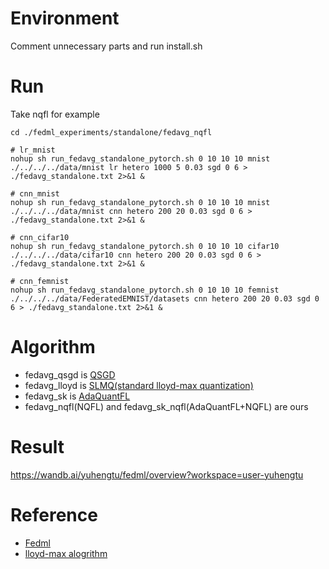 # Environment
Comment unnecessary parts and run install.sh


# Run
Take nqfl for example
```
cd ./fedml_experiments/standalone/fedavg_nqfl

# lr_mnist
nohup sh run_fedavg_standalone_pytorch.sh 0 10 10 10 mnist ./../../../data/mnist lr hetero 1000 5 0.03 sgd 0 6 > ./fedavg_standalone.txt 2>&1 &

# cnn_mnist
nohup sh run_fedavg_standalone_pytorch.sh 0 10 10 10 mnist ./../../../data/mnist cnn hetero 200 20 0.03 sgd 0 6 > ./fedavg_standalone.txt 2>&1 &

# cnn_cifar10
nohup sh run_fedavg_standalone_pytorch.sh 0 10 10 10 cifar10 ./../../../data/cifar10 cnn hetero 200 20 0.03 sgd 0 6 > ./fedavg_standalone.txt 2>&1 &

# cnn_femnist
nohup sh run_fedavg_standalone_pytorch.sh 0 10 10 10 femnist ./../../../data/FederatedEMNIST/datasets cnn hetero 200 20 0.03 sgd 0 6 > ./fedavg_standalone.txt 2>&1 &
```


# Algorithm
- fedavg_qsgd is [QSGD](https://arxiv.org/pdf/1610.02132.pdf)
- fedavg_lloyd is [SLMQ(standard lloyd-max quantization)](https://arxiv.org/pdf/2303.08423.pdf)
- fedavg_sk is [AdaQuantFL](https://arxiv.org/pdf/2102.04487.pdf)
- fedavg_nqfl(NQFL) and fedavg_sk_nqfl(AdaQuantFL+NQFL) are ours


# Result
https://wandb.ai/yuhengtu/fedml/overview?workspace=user-yuhengtu


# Reference
- [Fedml](https://github.com/FedML-AI/FedML)
- [lloyd-max alogrithm](https://github.com/JosephChataignon/Max-Lloyd-algorithm/blob/master/1%20dimension/max_lloyd_1D.py)

